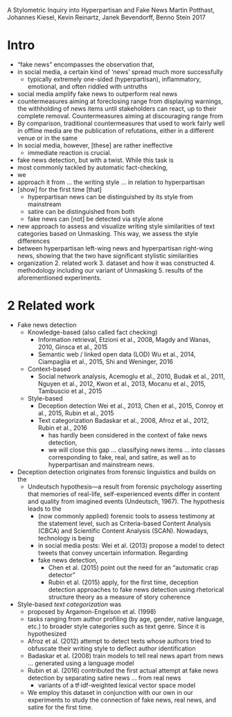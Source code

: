 A Stylometric Inquiry into Hyperpartisan and Fake News
Martin Potthast, Johannes Kiesel, Kevin Reinartz, Janek Bevendorff, Benno Stein
2017

# Intro

* “fake news” encompasses the observation that, 
 * in social media, a certain kind of ‘news’ spread much more successfully
   * typically extremely one-sided (hyperpartisan), inflammatory, emotional,
      and often riddled with untruths
 * social media amplify fake news to outperform real news 
* countermeasures aiming at foreclosing range from displaying warnings, the
  withholding of news items until stakeholders can react, up to their
  complete removal. Countermeasures aiming at discouraging range from
 * By comparison, traditional countermeasures that used to work fairly well in
    offline media are the publication of refutations, either in a different
    venue or in the same
 * In social media, however, [these] are rather ineffective 
   * immediate reaction is crucial.
* fake news detection, but with a twist. While this task is 
 * most commonly tackled by automatic fact-checking, 
* we 
 * approach it from ... the writing style ... in relation to hyperpartisan
 * [show] for the first time [that] 
   * hyperpartisan news can be distinguished by its style from mainstream
   * satire can be distinguished from both
   * fake news can [not] be detected via style alone
 * new approach to assess and visualize writing style similarities of text
    categories based on Unmasking.  This way, we assess the style differences
 * between hyperpartisan left-wing news and hyperpartisan right-wing news,
    showing that the two have significant stylistic similarities
* organization
  2. related work
  3. dataset and how it was constructed
  4. methodology including our variant of Unmasking
  5. results of the aforementioned experiments.

# 2 Related work

* Fake news detection
  * Knowledge-based (also called fact checking)
    * Information retrieval, 
      Etzioni et al., 2008, Magdy and Wanas, 2010, Ginsca et al., 2015
    * Semantic web / linked open data (LOD) 
      Wu et al., 2014, Ciampaglia et al., 2015, Shi and Weninger, 2016
  * Context-based
    * Social network analysis, 
      Acemoglu et al., 2010, Budak et al., 2011, Nguyen et al., 2012, 
      Kwon et al., 2013, Mocanu et al., 2015, Tambuscio et al., 2015
  * Style-based
    * Deception detection 
      Wei et al., 2013, Chen et al., 2015, Conroy et al., 2015, 
      Rubin et al., 2015
    * Text categorization 
      Badaskar et al., 2008, Afroz et al., 2012, Rubin et al., 2016 
      * has hardly been considered in the context of fake news detection,
      * we will close this gap ... classifying news items ... into classes
        corresponding to fake, real, and satire, as well as to hyperpartisan
        and mainstream news.
* Deception detection originates from forensic linguistics and builds on the
  * Undeutsch hypothesis—a result from forensic psychology asserting that
    memories of real-life, self-experienced events differ in content and
    quality from imagined events (Undeutsch, 1967). The hypothesis leads to the
    * (now commonly applied) forensic tools to assess testimony at the
      statement level, such as Criteria-based Content Analysis (CBCA) and
      Scientific Content Analysis (SCAN). Nowadays, technology is being
    * in social media posts: Wei et al.  (2013) propose a model to detect
      tweets that convey uncertain information.  Regarding 
    * fake news detection, 
      * Chen et al. (2015) point out the need for an “automatic crap detector”
      * Rubin et al.  (2015) apply, for the first time, deception detection
        approaches to fake news detection 
        using rhetorical structure theory as a measure of story coherence
* Style-based _text categorization_ was 
  * proposed by Argamon-Engelson et al.  (1998)
  * tasks ranging from author profiling (by age, gender, native language, etc.)
    to broader style categories such as text genre. Since it is hypothesized 
  * Afroz et al.  (2012) attempt to detect texts whose authors tried to
    obfuscate their writing style to deflect author identification
  * Badaskar et al.  (2008) train models to tell real news apart from news ...
    generated using a language model
  * Rubin et al. (2016) contributed the first actual attempt at fake news
    detection by separating satire news ...  from real news 
    * variants of a tf·idf-weighted lexical vector space model
  * We employ this dataset in conjunction with our own in our experiments to
    study the connection of fake news, real news, and satire for the first
    time.
